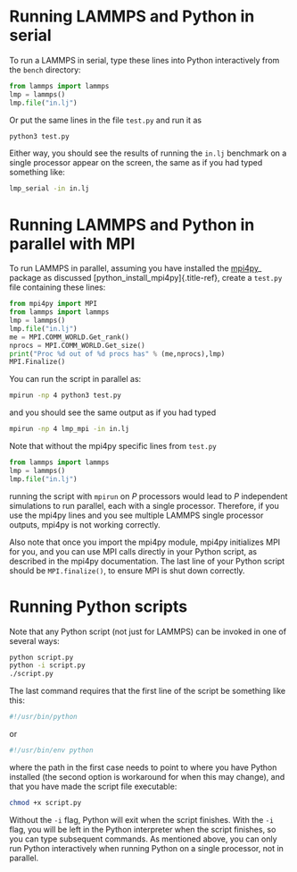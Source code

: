 # Running LAMMPS and Python in serial

To run a LAMMPS in serial, type these lines into Python interactively
from the `bench` directory:

``` python
from lammps import lammps
lmp = lammps()
lmp.file("in.lj")
```

Or put the same lines in the file `test.py` and run it as

``` bash
python3 test.py
```

Either way, you should see the results of running the `in.lj` benchmark
on a single processor appear on the screen, the same as if you had typed
something like:

``` bash
lmp_serial -in in.lj
```

# Running LAMMPS and Python in parallel with MPI

To run LAMMPS in parallel, assuming you have installed the
[mpi4py](https://mpi4py.readthedocs.io)\_ package as discussed
[python_install_mpi4py]{.title-ref}, create a `test.py` file containing
these lines:

``` python
from mpi4py import MPI
from lammps import lammps
lmp = lammps()
lmp.file("in.lj")
me = MPI.COMM_WORLD.Get_rank()
nprocs = MPI.COMM_WORLD.Get_size()
print("Proc %d out of %d procs has" % (me,nprocs),lmp)
MPI.Finalize()
```

You can run the script in parallel as:

``` bash
mpirun -np 4 python3 test.py
```

and you should see the same output as if you had typed

``` bash
mpirun -np 4 lmp_mpi -in in.lj
```

Note that without the mpi4py specific lines from `test.py`

``` python
from lammps import lammps
lmp = lammps()
lmp.file("in.lj")
```

running the script with `mpirun` on $P$ processors would lead to $P$
independent simulations to run parallel, each with a single processor.
Therefore, if you use the mpi4py lines and you see multiple LAMMPS
single processor outputs, mpi4py is not working correctly.

Also note that once you import the mpi4py module, mpi4py initializes MPI
for you, and you can use MPI calls directly in your Python script, as
described in the mpi4py documentation. The last line of your Python
script should be `MPI.finalize()`, to ensure MPI is shut down correctly.

# Running Python scripts

Note that any Python script (not just for LAMMPS) can be invoked in one
of several ways:

``` bash
python script.py
python -i script.py
./script.py
```

The last command requires that the first line of the script be something
like this:

``` bash
#!/usr/bin/python
```

or

``` bash
#!/usr/bin/env python
```

where the path in the first case needs to point to where you have Python
installed (the second option is workaround for when this may change),
and that you have made the script file executable:

``` bash
chmod +x script.py
```

Without the `-i` flag, Python will exit when the script finishes. With
the `-i` flag, you will be left in the Python interpreter when the
script finishes, so you can type subsequent commands. As mentioned
above, you can only run Python interactively when running Python on a
single processor, not in parallel.
